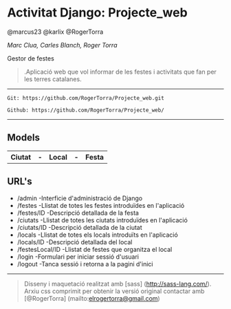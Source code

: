 Activitat Django: Projecte_web
==============================

@marcus23 @karlix @RogerTorra

*Marc Clua, Carles Blanch, Roger Torra*

Gestor de festes
>.Aplicació web que vol informar de les festes i activitats que fan per les terres catalanes.

----------------
    Git: https://github.com/RogerTorra/Projecte_web.git

    Github: https://github.com/RogerTorra/Projecte_web/
----------------
Models
----------------

<table>
  <tr>
    <th>Ciutat</th><th> - </th><th>Local</th><th> - </th><th>Festa</th>
  </tr>
</table>

URL's
----------------
* /admin -Interficie d'administració de Django
* /festes -Llistat de totes les festes introduïdes en l'aplicació
* /festes/ID -Descripció detallada de la festa
* /ciutats -Llistat de totes les ciutats introduïdes en l'aplicació
* /ciutats/ID -Descripció detallada de la ciutat
* /locals -Llistat de totes els locals introduïts en l'aplicació
* /locals/ID -Descripció detallada del local
* /festesLocal/ID -Llistat de festes que organitza el local
* /login -Formulari per iniciar sessió d'usuari
* /logout -Tanca sessió i retorna a la pagini d'inici

----------------
> Disseny i maquetació realitzat amb [sass] (http://sass-lang.com/).
> Arxiu css comprimit per obtenir la versió original contactar amb [@RogerTorra] (mailto:elrogertorra@gmail.com)
